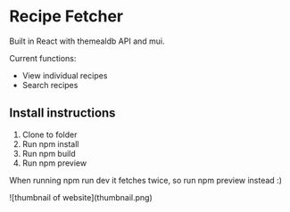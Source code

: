 <h1>Recipe Fetcher</h1>

<p>Built in React with themealdb API and mui.</p>

Current functions:
<ul>
  <li>View individual recipes</li>
    <li>Search recipes</li>
</ul>

<h2>Install instructions</h2>
<ol>
  <li>Clone to folder</li>
    <li>Run npm install</li>
      <li>Run npm build</li>
      <li>Run npm preview</li>
</ol>

<p>When running npm run dev it fetches twice, so run npm preview instead :)</p>
![thumbnail of website](thumbnail.png)
